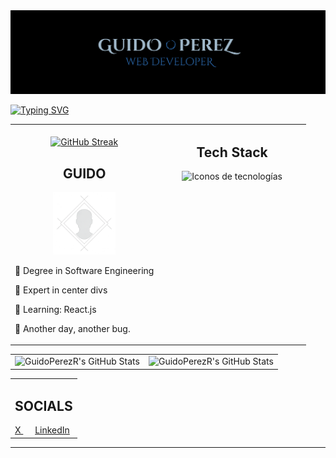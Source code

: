 <img src="./github-banner.png" alt="Profile">

<a href="https://git.io/typing-svg"><img src="https://readme-typing-svg.herokuapp.com?font=Cinzel+Decorative&weight=700&size=30&duration=3000&pause=1000&color=3C81BA&center=true&vCenter=true&width=1000&height=100&lines=web+DevelOpeR;ImprOvinG+my+Own+everyday+%3A);InstallinG+Dependencies+.+.+.;90210;DOn't+Be+SOrry.+Be+Better" alt="Typing SVG" /></a>

<table align='center'>
    <tr>
        <td width="50%" valign="top">
        <div align="center">
        <br/>
            <a href="https://git.io/streak-stats"><img width="900px"
                    src="https://streak-stats.demolab.com?user=GuidoPerezR&theme=nord&border_radius=14"
                    alt="GitHub Streak" /></a>
            <h2>GUIDO</h2>
            <img src="./profile.png" width="100" alt="Profile" />
            <p align='start'>🤖 Degree in Software Engineering </p>
            <p align='start'>🥇 Expert in center divs</p>
            <p align='start'>📖 Learning: React.js</p>
            <p align='start'>📱 Another day, another bug.</p>
        </div>
        </td>
        <td width="50%" valign="top">
        <h2 align="center">Tech Stack</h2>
        <div align="center">
        <img src="https://skillicons.dev/icons?i=html,css,js,py,tailwind,git,npm,pnpm,astro,ts&perline=2" alt="Iconos de tecnologías" width="50%"/>
        </div>
        </td>
    </tr>
</table>
<table align='center'>
    <tr>
        <td width="50%" valign="top">
        <div align="center">
            <img width="900px" src="https://github-readme-stats.vercel.app/api?username=GuidoPerezR&theme=nord&show_icons=true&hide_border=true&count_private=true"
            alt="GuidoPerezR's GitHub Stats" />
        </div>
        </td>
        <td width="50%" valign="top">
        <div align="center">
            <img width="900px" src="https://github-readme-stats.vercel.app/api/top-langs/?username=GuidoPerezR&theme=nord&show_icons=true&hide_border=true&layout=compact"
            alt="GuidoPerezR's GitHub Stats" />
        </div>
        </td>
    </tr>
</table>
<table align='center'>
    <tr>
        <td width="100%" valign="top">
          <h2 align='center'>SOCIALS</h2>
          <a href="https://x.com/GU1DZ3RO">
              X
          </a>
          &nbsp;&nbsp;&nbsp;&nbsp;
          <a href="https://www.linkedin.com/in/guidoperezr/">
              LinkedIn
          </a>
        </td>
    </tr>
</table>

---




